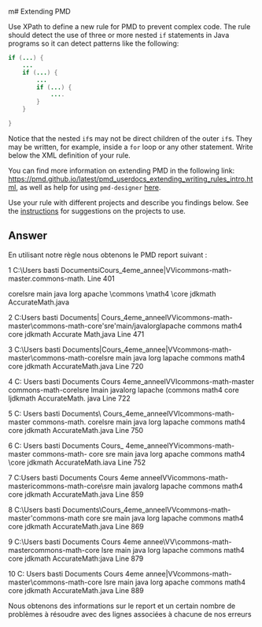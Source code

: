 m# Extending PMD

Use XPath to define a new rule for PMD to prevent complex code. The rule should detect the use of three or more nested `if` statements in Java programs so it can detect patterns like the following:

```Java
if (...) {
    ...
    if (...) {
        ...
        if (...) {
            ....
        }
    }

}
```
Notice that the nested `if`s may not be direct children of the outer `if`s. They may be written, for example, inside a `for` loop or any other statement.
Write below the XML definition of your rule.

You can find more information on extending PMD in the following link: https://pmd.github.io/latest/pmd_userdocs_extending_writing_rules_intro.html, as well as help for using `pmd-designer` [here](https://github.com/selabs-ur1/VV-ESIR-TP2/blob/master/exercises/designer-help.md).

Use your rule with different projects and describe you findings below. See the [instructions](../sujet.md) for suggestions on the projects to use.

## Answer

En utilisant notre règle nous obtenons le PMD report suivant :

1 C:\Users basti DocumentsiCours_4eme_annee|VVicommons-math-master.commons-math.
Line 401

corelsre main java lorg apache \commons \math4 \core jdkmath AccurateMath.java

2 C:Users basti Documents| Cours_4eme_anneelVVicommons-math-master\commons-math-core'sre'main/javalorglapache commons math4 core jdkmath Accurate Math,java
Line 471

3 C:\Users basti Documents|Cours_4eme_annee|VVcommons-math-master\commons-math-corelsre main java lorg lapache commons math4 core jdkmath AccurateMath.java
Line 720

4 C: Users basti Documents Cours 4eme_anneelVVIcommons-math-master commons-math-corelsre lmain javalorg lapache (commons math4 core ljdkmath AccurateMath. java
Line 722

5 C: Users basti Documents\ Cours_4eme_anneelVVIcommons-math-master commons-math.
corelsre main java lorg lapache commons math4 core jdkmath AccurateMath.java
Line 750

6 C: Users basti Documents Cours_ 4eme_anneelYVicommons-math-master commons-math-
core sre main java lorg apache commons math4 \core jdkmath AccurateMath.iava
Line 752

7 C:Users basti Documents Cours 4eme anneeIVVicommons-math-mastericommons-math-core\sre main javalorg lapache commons math4 core jdkmath AccurateMath.java
Line 859

8 C:\Users basti Documents\Cours_4eme_anneelVVcommons-math-master'commons-math core sre main java lorg lapache commons math4 core jdkmath AccurateMath.java
Line 869

9 C:\Users basti Documents Cours 4eme annee\VV\commons-math-mastercommons-math-core lsre main java lorg lapache commons math4 core jdkmath AccurateMath:java
Line 879

10 C: Users basti Documents Cours 4eme annee|VVcommons-math-master\commons-math-core lsre main java lorg apache commons math4 core jdkmath AccurateMath.java
Line 889

Nous obtenons des informations sur le report et un certain nombre de problèmes à résoudre avec des lignes associées à chacune de nos erreurs